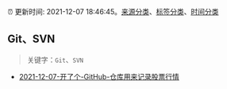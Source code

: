 :alarm_clock: 更新时间: 2021-12-07 18:46:45。[来源分类](../README.md)、[标签分类](../TAGS.md)、[时间分类](../TIMELINE.md)

## Git、SVN


> 关键字：`Git`、`SVN`



- [2021-12-07-开了个-GitHub-仓库用来记录股票行情](https://www.v2ex.com/t/820761) 